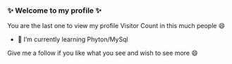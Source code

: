 ### ✨   Welcome to my profile ✨
You are the last one to view my profile
Visitor Count
in this much people 😄
- 🌱 I’m currently learning Phyton/MySql

Give me a follow if you like what you see and wish to see more 😄
